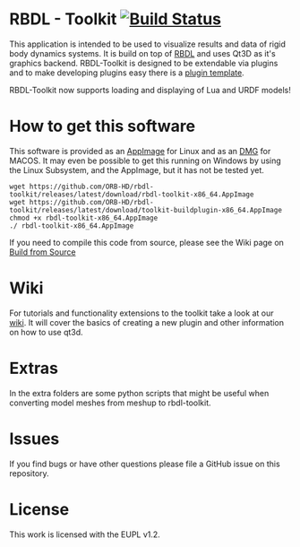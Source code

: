 RBDL - Toolkit [![Build Status](https://orb.iwr.uni-heidelberg.de/buildbot/buildStatus/icon?job=rbdl-toolkit-release)](https://orb.iwr.uni-heidelberg.de/buildbot/job/rbdl-toolkit-release/)
==============

This application is intended to be used to visualize results and data of rigid body dynamics systems. It is build on top of [RBDL](https://github.com/ORB-HD/rbdl-orb) and uses Qt3D as it's graphics backend. RBDL-Toolkit is designed to be extendable via plugins and to make developing plugins easy there is a [plugin template](https://github.com/ORB-HD/toolkit-plugin-template). 

RBDL-Toolkit now supports loading and displaying of Lua and URDF models!

# How to get this software

This software is provided as an [AppImage](https://github.com/ORB-HD/rbdl-toolkit/releases/download/v1.1.1/rbdl-toolkit-x86_64.AppImage) for Linux and as an [DMG](https://github.com/ORB-HD/rbdl-toolkit/releases/download/v1.1.1/rbdl-toolkit.dmg) for MACOS. It may even be possible to get this running on Windows by using the Linux Subsystem, and the AppImage, but it has not be tested yet.

```
wget https://github.com/ORB-HD/rbdl-toolkit/releases/latest/download/rbdl-toolkit-x86_64.AppImage
wget https://github.com/ORB-HD/rbdl-toolkit/releases/latest/download/toolkit-buildplugin-x86_64.AppImage
chmod +x rbdl-toolkit-x86_64.AppImage
./ rbdl-toolkit-x86_64.AppImage
```

If you need to compile this code from source, please see the Wiki page on [Build from Source](https://github.com/ORB-HD/rbdl-toolkit/wiki/Build-From-Source)

# Wiki

For tutorials and functionality extensions to the toolkit take a look at our [wiki](https://github.com/ORB-HD/rbdl-toolkit/wiki). It will cover the basics of creating a new plugin and other information on how to use qt3d.

# Extras

In the extra folders are some python scripts that might be useful when converting model meshes from meshup to rbdl-toolkit.

# Issues

If you find bugs or have other questions please file a GitHub issue on this repository.

# License

This work is licensed with the EUPL v1.2.

